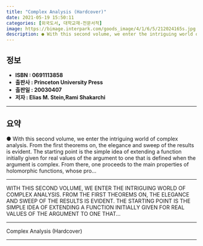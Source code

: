 ```yaml
---
title: "Complex Analysis (Hardcover)"
date: 2021-05-19 15:50:11
categories: [외국도서, 대학교재-전문서적]
image: https://bimage.interpark.com/goods_image/4/1/6/5/212024165s.jpg
description: ● With this second volume, we enter the intriguing world of complex analysis. From the first theorems on, the elegance and sweep of the results is evident. The
---
```


## **정보**

- **ISBN : 0691113858**
- **출판사 : Princeton University Press**
- **출판일 : 20030407**
- **저자 : Elias M. Stein,Rami Shakarchi**

------



## **요약**

●  With this second volume, we enter the intriguing world of complex analysis. From the first theorems on, the elegance and sweep of the results is evident. The starting point is the simple idea of extending a function initially given for real values of the argument to one that is defined when the argument is complex. From there, one proceeds to the main properties of holomorphic functions, whose pro...

------

WITH THIS SECOND VOLUME, WE ENTER THE INTRIGUING WORLD OF COMPLEX ANALYSIS. FROM THE FIRST THEOREMS ON, THE ELEGANCE AND SWEEP OF THE RESULTS IS EVIDENT. THE STARTING POINT IS THE SIMPLE IDEA OF EXTENDING A FUNCTION INITIALLY GIVEN FOR REAL VALUES OF THE ARGUMENT TO ONE THAT... 

------


Complex Analysis (Hardcover) 

------


